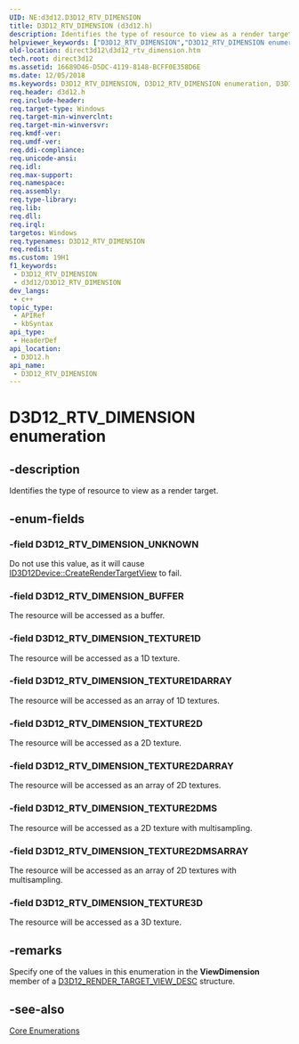 ```yaml
---
UID: NE:d3d12.D3D12_RTV_DIMENSION
title: D3D12_RTV_DIMENSION (d3d12.h)
description: Identifies the type of resource to view as a render target.
helpviewer_keywords: ["D3D12_RTV_DIMENSION","D3D12_RTV_DIMENSION enumeration","D3D12_RTV_DIMENSION_BUFFER","D3D12_RTV_DIMENSION_TEXTURE1D","D3D12_RTV_DIMENSION_TEXTURE1DARRAY","D3D12_RTV_DIMENSION_TEXTURE2D","D3D12_RTV_DIMENSION_TEXTURE2DARRAY","D3D12_RTV_DIMENSION_TEXTURE2DMS","D3D12_RTV_DIMENSION_TEXTURE2DMSARRAY","D3D12_RTV_DIMENSION_TEXTURE3D","D3D12_RTV_DIMENSION_UNKNOWN","d3d12/D3D12_RTV_DIMENSION","d3d12/D3D12_RTV_DIMENSION_BUFFER","d3d12/D3D12_RTV_DIMENSION_TEXTURE1D","d3d12/D3D12_RTV_DIMENSION_TEXTURE1DARRAY","d3d12/D3D12_RTV_DIMENSION_TEXTURE2D","d3d12/D3D12_RTV_DIMENSION_TEXTURE2DARRAY","d3d12/D3D12_RTV_DIMENSION_TEXTURE2DMS","d3d12/D3D12_RTV_DIMENSION_TEXTURE2DMSARRAY","d3d12/D3D12_RTV_DIMENSION_TEXTURE3D","d3d12/D3D12_RTV_DIMENSION_UNKNOWN","direct3d12.d3d12_rtv_dimension"]
old-location: direct3d12\d3d12_rtv_dimension.htm
tech.root: direct3d12
ms.assetid: 16689D46-D5DC-4119-8148-BCFF0E358D6E
ms.date: 12/05/2018
ms.keywords: D3D12_RTV_DIMENSION, D3D12_RTV_DIMENSION enumeration, D3D12_RTV_DIMENSION_BUFFER, D3D12_RTV_DIMENSION_TEXTURE1D, D3D12_RTV_DIMENSION_TEXTURE1DARRAY, D3D12_RTV_DIMENSION_TEXTURE2D, D3D12_RTV_DIMENSION_TEXTURE2DARRAY, D3D12_RTV_DIMENSION_TEXTURE2DMS, D3D12_RTV_DIMENSION_TEXTURE2DMSARRAY, D3D12_RTV_DIMENSION_TEXTURE3D, D3D12_RTV_DIMENSION_UNKNOWN, d3d12/D3D12_RTV_DIMENSION, d3d12/D3D12_RTV_DIMENSION_BUFFER, d3d12/D3D12_RTV_DIMENSION_TEXTURE1D, d3d12/D3D12_RTV_DIMENSION_TEXTURE1DARRAY, d3d12/D3D12_RTV_DIMENSION_TEXTURE2D, d3d12/D3D12_RTV_DIMENSION_TEXTURE2DARRAY, d3d12/D3D12_RTV_DIMENSION_TEXTURE2DMS, d3d12/D3D12_RTV_DIMENSION_TEXTURE2DMSARRAY, d3d12/D3D12_RTV_DIMENSION_TEXTURE3D, d3d12/D3D12_RTV_DIMENSION_UNKNOWN, direct3d12.d3d12_rtv_dimension
req.header: d3d12.h
req.include-header: 
req.target-type: Windows
req.target-min-winverclnt: 
req.target-min-winversvr: 
req.kmdf-ver: 
req.umdf-ver: 
req.ddi-compliance: 
req.unicode-ansi: 
req.idl: 
req.max-support: 
req.namespace: 
req.assembly: 
req.type-library: 
req.lib: 
req.dll: 
req.irql: 
targetos: Windows
req.typenames: D3D12_RTV_DIMENSION
req.redist: 
ms.custom: 19H1
f1_keywords:
 - D3D12_RTV_DIMENSION
 - d3d12/D3D12_RTV_DIMENSION
dev_langs:
 - c++
topic_type:
 - APIRef
 - kbSyntax
api_type:
 - HeaderDef
api_location:
 - D3D12.h
api_name:
 - D3D12_RTV_DIMENSION
---
```


# D3D12_RTV_DIMENSION enumeration


## -description

Identifies the type of resource to view as a render target.

## -enum-fields

### -field D3D12_RTV_DIMENSION_UNKNOWN

Do not use this value, as it will cause <a href="https://docs.microsoft.com/windows/desktop/api/d3d12/nf-d3d12-id3d12device-createrendertargetview">ID3D12Device::CreateRenderTargetView</a> to fail.

### -field D3D12_RTV_DIMENSION_BUFFER

The resource will be accessed as a buffer.

### -field D3D12_RTV_DIMENSION_TEXTURE1D

The resource will be accessed as a 1D texture.

### -field D3D12_RTV_DIMENSION_TEXTURE1DARRAY

The resource will be accessed as an array of 1D textures.

### -field D3D12_RTV_DIMENSION_TEXTURE2D

The resource will be accessed as a 2D texture.

### -field D3D12_RTV_DIMENSION_TEXTURE2DARRAY

The resource will be accessed as an array of 2D textures.

### -field D3D12_RTV_DIMENSION_TEXTURE2DMS

The resource will be accessed as a 2D texture with multisampling.

### -field D3D12_RTV_DIMENSION_TEXTURE2DMSARRAY

The resource will be accessed as an array of 2D textures with multisampling.

### -field D3D12_RTV_DIMENSION_TEXTURE3D

The resource will be accessed as a 3D texture.

## -remarks

Specify one of the values in this enumeration in the <b>ViewDimension</b> member of a <a href="https://docs.microsoft.com/windows/desktop/api/d3d12/ns-d3d12-d3d12_render_target_view_desc">D3D12_RENDER_TARGET_VIEW_DESC</a> structure.

## -see-also

<a href="https://docs.microsoft.com/windows/desktop/direct3d12/direct3d-12-enumerations">Core Enumerations</a>

